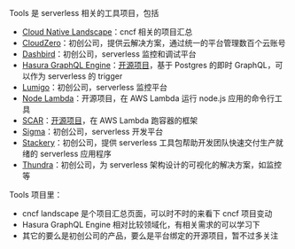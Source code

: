 Tools 是 serverless 相关的工具项目，包括

* [Cloud Native Landscape](https://landscape.cncf.io/)：cncf 相关的项目汇总
* [CloudZero](https://www.cloudzero.com/)：初创公司，提供云解决方案，通过统一的平台管理数百个云账号
* [Dashbird](https://dashbird.io/)：初创公司，serverless 监控和调试平台
* [Hasura GraphQL Engine](https://hasura.io/event-triggers/)：[开源项目](https://github.com/hasura/graphql-engine)，基于 Postgres 的即时 GraphQL，可以作为 serverless 的 trigger
* [Lumigo](https://lumigo.io/)：初创公司，serverless 监控平台
* [Node Lambda](https://github.com/motdotla/node-lambda)：开源项目，在 AWS Lambda 运行 node.js 应用的命令行工具
* [SCAR](https://scar.readthedocs.io/en/latest/)：[开源项目](https://github.com/grycap/scar)，在 AWS Lambda 跑容器的框架
* [Sigma](https://www.slappforge.com/sigma)：初创公司，serverless 开发平台
* [Stackery](https://www.stackery.io/)：初创公司，提供 serverless 工具包帮助开发团队快速交付生产就绪的 serverless 应用程序
* [Thundra](https://www.thundra.io/)：初创公司，为 serverless 架构设计的可视化的解决方案，如监控等

Tools 项目里：

* cncf landscape 是个项目汇总页面，可以时不时的来看下 cncf 项目变动
* Hasura GraphQL Engine 相对比较领域化，有相关需求的可以学习下
* 其它的要么是初创公司的产品，要么是平台绑定的开源项目，暂不过多关注